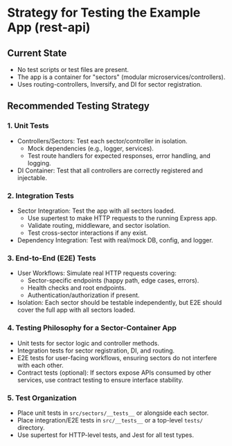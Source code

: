 # Strategy for Testing the Example App (rest-api)

## Current State

- No test scripts or test files are present.
- The app is a container for "sectors" (modular microservices/controllers).
- Uses routing-controllers, Inversify, and DI for sector registration.

## Recommended Testing Strategy

### 1. Unit Tests

- Controllers/Sectors: Test each sector/controller in isolation.
  - Mock dependencies (e.g., logger, services).
  - Test route handlers for expected responses, error handling, and logging.
- DI Container: Test that all controllers are correctly registered and injectable.

### 2. Integration Tests

- Sector Integration: Test the app with all sectors loaded.
  - Use supertest to make HTTP requests to the running Express app.
  - Validate routing, middleware, and sector isolation.
  - Test cross-sector interactions if any exist.
- Dependency Integration: Test with real/mock DB, config, and logger.

### 3. End-to-End (E2E) Tests

- User Workflows: Simulate real HTTP requests covering:
  - Sector-specific endpoints (happy path, edge cases, errors).
  - Health checks and root endpoints.
  - Authentication/authorization if present.
- Isolation: Each sector should be testable independently, but E2E should cover the full app with all sectors loaded.

### 4. Testing Philosophy for a Sector-Container App

- Unit tests for sector logic and controller methods.
- Integration tests for sector registration, DI, and routing.
- E2E tests for user-facing workflows, ensuring sectors do not interfere with each other.
- Contract tests (optional): If sectors expose APIs consumed by other services, use contract testing to ensure interface stability.

### 5. Test Organization

- Place unit tests in `src/sectors/__tests__` or alongside each sector.
- Place integration/E2E tests in `src/__tests__` or a top-level `tests/` directory.
- Use supertest for HTTP-level tests, and Jest for all test types.
